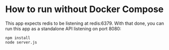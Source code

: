 # How to run without Docker Compose
This app expects redis to be listening at redis:6379. With that done, you can run this app as a standalone API listening on port 8080:
```
npm install
node server.js
```

